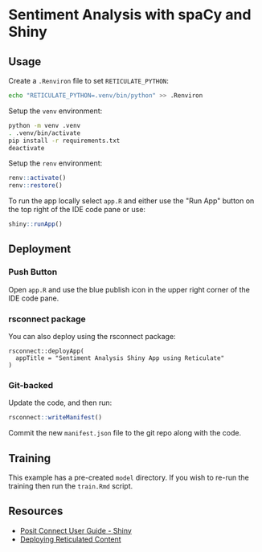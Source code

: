 # Sentiment Analysis with spaCy and Shiny

## Usage

Create a `.Renviron` file to set `RETICULATE_PYTHON`:

```bash
echo "RETICULATE_PYTHON=.venv/bin/python" >> .Renviron
```

Setup the `venv` environment:

```bash
python -m venv .venv
. .venv/bin/activate
pip install -r requirements.txt
deactivate
```

Setup the `renv` environment:

```r
renv::activate()
renv::restore()
```

To run the app locally select `app.R` and either use the "Run App" button on the top right of the IDE code pane or use:

```r
shiny::runApp()
```

## Deployment

### Push Button

Open `app.R` and use the blue publish icon in the upper right corner of the IDE code pane.

### rsconnect package

You can also deploy using the rsconnect package:

```
rsconnect::deployApp(
  appTitle = "Sentiment Analysis Shiny App using Reticulate"
)
```

### Git-backed

Update the code, and then run:

```r
rsconnect::writeManifest()
```

Commit the new `manifest.json` file to the git repo along with the code.

## Training

This example has a pre-created `model` directory. If you wish to re-run the training then run the `train.Rmd` script.

## Resources

- [Posit Connect User Guide - Shiny](https://docs.posit.co/connect/user/shiny/)
- [Deploying Reticulated Content](https://solutions.rstudio.com/r/reticulate/#setting-up-a-reticulated-project)


